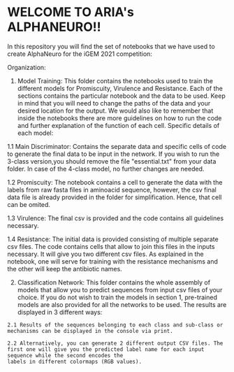 # WELCOME TO ARIA's ALPHANEURO!!
In this repository you will find the set of notebooks that we have used to create AlphaNeuro for the iGEM 2021 competition:

Organization:

  1. Model Training: This folder contains the notebooks used to train the different models for Promiscuity, Virulence and Resistance. Each of the sections contains the particular 
  notebook and the data to be used. Keep in mind that you will need to change the paths of the data and your desired location for the output.
  We would also like to remember that inside the notebooks there are more guidelines on how to run the code and further explanation of the function of each cell.
  Specific details of each model:
    
  1.1 Main Discriminator: Contains the separate data and specific cells of code to generate the final data to be input in the network. If you wish to run the 3-class version,you
  should remove the file "essential.txt" from your data folder. In case of the 4-class model, no further changes are needed.

  1.2 Promiscuity: The notebook contains a cell to generate the data with the labels from raw fasta files in aminoacid sequence, however, the csv final data file is already
  provided in the folder for simplification. Hence, that cell can be omited.

  1.3 Virulence: The final csv is provided and the code contains all guidelines necessary.

  1.4 Resistance: The initial data is provided consisting of multiple separate csv files. The code contains cells that allow to join this files in the inputs necessary. It will 
  give you two different csv files. As explained in the notebook, one will serve for training with the resistance mechanisms and the other will keep the antibiotic names.
  
  2. Classification Network: This folder contains the whole assembly of models that allow you to predict sequences from input csv files of your choice. If you do not wish to train
  the models in section 1, pre-trained models are also provided for all the networks to be used.
  The results are displayed in 3 different ways:
  
    2.1 Results of the sequences belonging to each class and sub-class or mechanisms can be displayed in the console via print.
  
    2.2 Alternatively, you can generate 2 different output CSV files. The first one will give you the predicted label name for each input sequence while the second encodes the
    labels in different colormaps (RGB values).
